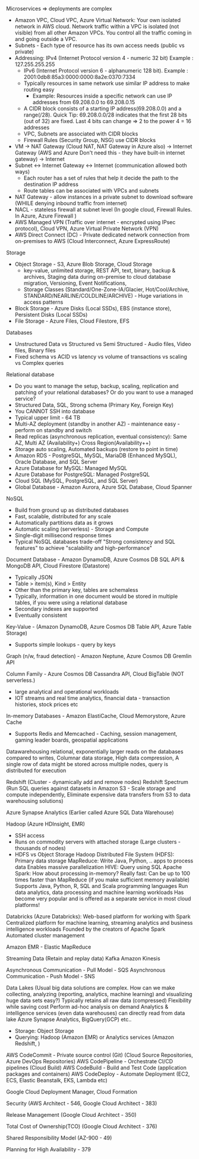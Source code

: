 Microservices => deployments are complex

- Amazon VPC, Cloud VPC, Azure Virtual Network: Your own isolated network in AWS cloud. Network traffic within a VPC is isolated (not visible) from all other Amazon VPCs. You control all the traffic coming in and going outside a VPC.
- Subnets - Each type of resource has its own access needs (public vs private)
- Addressing: IPv4 (Internet Protocol version 4 - numeric 32 bit) Example : 127.255.255.255 
	- IPv6 (Internet Protocol version 6 - alphanumeric 128 bit). Example : 2001:0db8:85a3:0000:0000:8a2e:0370:7334
	- Typically resources in same network use similar IP address to make routing easy
		- Example: Resources inside a specific network can use IP addresses from 69.208.0.0 to 69.208.0.15
	- A CIDR block consists of a starting IP address(69.208.0.0) and a range(/28). Quick Tip: 69.208.0.0/28 indicates that the first 28 bits (out of 32) are fixed. Last 4 bits can change => 2 to the power 4 = 16 addresses
	- VPC, Subnets are associated with CIDR blocks
	- Firewall Rules (Security Group, NSG) use CIDR blocks
- VM -> NAT Gateway (Cloud NAT, NAT Gateway in Azure also) -> Internet Gateway (AWS and Azure Don't need this - they have built-in internet gateway)  -> Internet
- Subnet <-> Internet Gateway <-> Internet (communication allowed both ways)
	- Each router has a set of rules that help it decide the path to the destination IP address
	- Route tables can be associated with VPCs and subnets
- NAT Gateway - allow instances in a private subnet to download software (WHILE denying inbound traffic from internet)
- NACL - stateless firewall at subnet level (In google cloud, Firewall Rules. In Azure, Azure Firewall )
- AWS Managed VPN (Traffic over internet - encrypted using IPsec protocol), Cloud VPN, Azure Virtual Private Network (VPN)
- AWS Direct Connect (DC) - Private dedicated network connection from on-premises to AWS (Cloud Interconnect, Azure ExpressRoute)

Storage
- Object Storage - S3, Azure Blob Storage, Cloud Storage
	- key-value, unlimited storage, REST API, text, binary, backup & archives, Staging data during on-premise to cloud database migration, Versioning, Event Notifications, 
	- Storage Classes (Standard/One-Zone-IA/Glacier, Hot/Cool/Archive, STANDARD/NEARLINE/COLDLINE/ARCHIVE) - Huge variations in access patterns
- Block Storage -  Azure Disks (Local SSDs), EBS (instance store), Persistent Disks (Local SSDs)
- File Storage - Azure Files, Cloud Filestore, EFS


Databases
- Unstructured Data vs Structured vs Semi Structured - Audio files, Video files, Binary files
- Fixed schema vs ACID vs latency vs volume of transactions vs scaling vs Complex queries

Relational database
- Do you want to manage the setup, backup, scaling, replication and patching of your relational databases? Or do you want to use a managed service?
- Structured Data, SQL, Strong schema (Primary Key, Foreign Key)
- You CANNOT SSH into database
- Typical upper limit - 64 TB
- Multi-AZ deployment (standby in another AZ) - maintenance easy - perform on standby and switch
- Read replicas (asynchronous replication, eventual consistency): Same AZ, Multi AZ (Availability+) Cross Region(Availability++) 
- Storage auto scaling, Automated backups (restore to point in time)
- Amazon RDS -  PostgreSQL, MySQL, MariaDB (Enhanced MySQL), Oracle Database, and SQL Server
- Azure Database for MySQL: Managed MySQL
- Azure Database for PostgreSQL: Managed PostgreSQL
- Cloud SQL (MySQL, PostgreSQL, and SQL Server)
- Global Database - Amazon Aurora, Azure SQL Database, Cloud Spanner

NoSQL
- Build from ground up as distributed databases
- Fast, scalable, distributed for any scale
- Automatically partitions data as it grows
- Automatic scaling (serverless) - Storage and Compute
- Single-digit millisecond response times
- Typical NoSQL databases trade-off "Strong consistency and SQL features" to achieve "scalability and high-performance"

Document Database - Amazon DynamoDB, Azure Cosmos DB SQL API & MongoDB API, Cloud Firestore (Datastore)
- Typically JSON
- Table > item(s),  Kind > Entity
- Other than the primary key, tables are schemaless
- Typically, information in one document would be stored in multiple tables, if you were using a relational database
- Secondary indexes are supported
- Eventually consistent

Key-Value - (Amazon DynamoDB, Azure Cosmos DB Table API, Azure Table Storage)
- Supports simple lookups - query by keys

Graph (n/w, fraud detection) - Amazon Neptune, Azure Cosmos DB Gremlin API

Column Family - Azure Cosmos DB Cassandra API, Cloud BigTable (NOT serverless.)
- large analytical and operational workloads
- IOT streams and real time analytics, financial data - transaction histories, stock prices etc

In-memory Databases - Amazon ElastiCache, Cloud Memorystore, Azure Cache
- Supports Redis and Memcached - Caching, session management, gaming leader boards, geospatial applications

Datawarehousing
relational, exponentially larger reads on the
databases compared to writes, Columnar data storage, High data compression, A single row of data might be stored across multiple nodes, query is distributed for execution

Redshift (Cluster - dynamically add and remove nodes)
Redshift Spectrum (Run SQL queries against datasets in Amazon S3 - Scale storage and compute independently, Eliminate expensive data transfers from S3 to data warehousing solutions)

Azure Synapse Analytics (Earlier called Azure SQL Data Warehouse)

Hadoop (Azure HDInsight, EMR)
- SSH access
- Runs on commodity servers with attached storage (Large clusters - thousands of nodes)
- HDFS vs Object Storage
Hadoop Distributed File System (HDFS): Primary data storage MapReduce: Write Java, Python, .. apps to process data
Enables massive parallelization
HIVE: Query using SQL
Apache Spark: How about processing in-memory?
Really fast: Can be up to 100 times faster than MapReduce (if you make sufficient memory available)
Supports Java, Python, R, SQL and Scala programming languages
Run data analytics, data processing and machine learning workloads
Has become very popular and is offered as a separate service in most cloud platforms!

Databricks (Azure Databricks): Web-based platform for working with Spark
Centralized platform for machine learning, streaming analytics and business intelligence workloads
Founded by the creators of Apache Spark
Automated cluster management


Amazon EMR - Elastic MapReduce


Streaming Data (Retain and replay data)
Kafka
Amazon Kinesis

Asynchronous Communication - Pull Model - SQS
Asynchronous Communication - Push Model - SNS


Data Lakes (Usual big data solutions are complex. How can we make collecting, analyzing (reporting, analytics, machine learning) and visualizing huge data sets easy?)
Typically retains all raw data (compressed)
Flexibility while saving cost
Perform ad-hoc analysis on demand
Analytics & intelligence services (even data warehouses) can directly read from data lake Azure Synapse Analytics, BigQuery(GCP) etc..
- Storage: Object Storage
- Querying: Hadoop (Amazon EMR) or Analytics services (Amazon Redshift, )


AWS CodeCommit - Private source control (Git) (Cloud Source Repositories, Azure DevOps Repositories)
AWS CodePipeline - Orchestrate CI/CD pipelines (Cloud Build)
AWS CodeBuild - Build and Test Code (application packages and containers)
AWS CodeDeploy - Automate Deployment (EC2, ECS, Elastic Beanstalk, EKS, Lambda etc)

Google Cloud Deployment Manager, Cloud Formation

Security (AWS Architect - 546, Google Cloud Architect - 383)


Release Management (Google Cloud Architect - 350)

Total Cost of Ownership(TCO) (Google Cloud Architect - 376)

Shared Responsibility Model (AZ-900 - 49)

Planning for High Availability - 379
